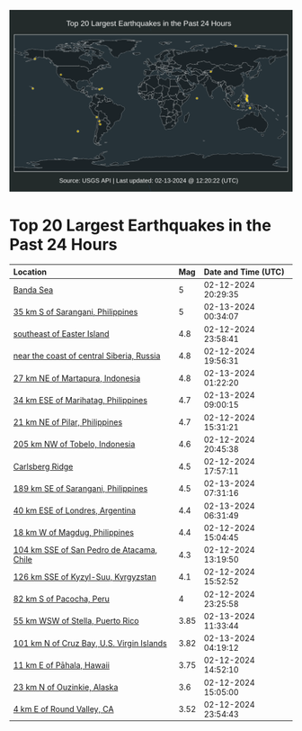 ![Map](./map.png)

# Top 20 Largest Earthquakes in the Past 24 Hours

| Location | Mag | Date and Time (UTC) |
|:---|:---|:---|
| [Banda Sea](https://earthquake.usgs.gov/earthquakes/eventpage/us7000lysc) | 5 | 02-12-2024 20:29:35 |
| [35 km S of Sarangani, Philippines](https://earthquake.usgs.gov/earthquakes/eventpage/us7000lyu3) | 5 | 02-13-2024 00:34:07 |
| [southeast of Easter Island](https://earthquake.usgs.gov/earthquakes/eventpage/us7000lytt) | 4.8 | 02-12-2024 23:58:41 |
| [near the coast of central Siberia, Russia](https://earthquake.usgs.gov/earthquakes/eventpage/us7000lys4) | 4.8 | 02-12-2024 19:56:31 |
| [27 km NE of Martapura, Indonesia](https://earthquake.usgs.gov/earthquakes/eventpage/us7000lyu5) | 4.8 | 02-13-2024 01:22:20 |
| [34 km ESE of Marihatag, Philippines](https://earthquake.usgs.gov/earthquakes/eventpage/us7000lyvk) | 4.7 | 02-13-2024 09:00:15 |
| [21 km NE of Pilar, Philippines](https://earthquake.usgs.gov/earthquakes/eventpage/us7000lypi) | 4.7 | 02-12-2024 15:31:21 |
| [205 km NW of Tobelo, Indonesia](https://earthquake.usgs.gov/earthquakes/eventpage/us7000lysf) | 4.6 | 02-12-2024 20:45:38 |
| [Carlsberg Ridge](https://earthquake.usgs.gov/earthquakes/eventpage/us7000lyrt) | 4.5 | 02-12-2024 17:57:11 |
| [189 km SE of Sarangani, Philippines](https://earthquake.usgs.gov/earthquakes/eventpage/us7000lyv9) | 4.5 | 02-13-2024 07:31:16 |
| [40 km ESE of Londres, Argentina](https://earthquake.usgs.gov/earthquakes/eventpage/us7000lyv4) | 4.4 | 02-13-2024 06:31:49 |
| [18 km W of Magdug, Philippines](https://earthquake.usgs.gov/earthquakes/eventpage/us7000lypr) | 4.4 | 02-12-2024 15:04:45 |
| [104 km SSE of San Pedro de Atacama, Chile](https://earthquake.usgs.gov/earthquakes/eventpage/us7000lymz) | 4.3 | 02-12-2024 13:19:50 |
| [126 km SSE of Kyzyl-Suu, Kyrgyzstan](https://earthquake.usgs.gov/earthquakes/eventpage/us7000lypm) | 4.1 | 02-12-2024 15:52:52 |
| [82 km S of Pacocha, Peru](https://earthquake.usgs.gov/earthquakes/eventpage/us7000lytf) | 4 | 02-12-2024 23:25:58 |
| [55 km WSW of Stella, Puerto Rico](https://earthquake.usgs.gov/earthquakes/eventpage/pr2024044001) | 3.85 | 02-13-2024 11:33:44 |
| [101 km N of Cruz Bay, U.S. Virgin Islands](https://earthquake.usgs.gov/earthquakes/eventpage/pr2024044000) | 3.82 | 02-13-2024 04:19:12 |
| [11 km E of Pāhala, Hawaii](https://earthquake.usgs.gov/earthquakes/eventpage/hv74108621) | 3.75 | 02-12-2024 14:52:10 |
| [23 km N of Ouzinkie, Alaska](https://earthquake.usgs.gov/earthquakes/eventpage/ak0241zd2i03) | 3.6 | 02-12-2024 15:05:00 |
| [4 km E of Round Valley, CA](https://earthquake.usgs.gov/earthquakes/eventpage/nc74001951) | 3.52 | 02-12-2024 23:54:43 |

